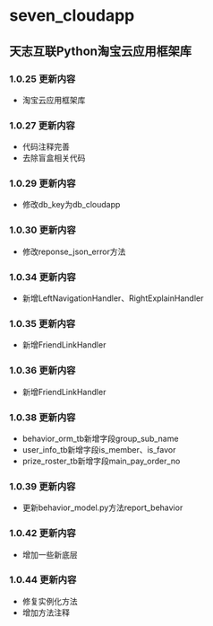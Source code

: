 
# seven_cloudapp

## 天志互联Python淘宝云应用框架库

### 1.0.25 更新内容
* 淘宝云应用框架库

### 1.0.27 更新内容
* 代码注释完善
* 去除盲盒相关代码

### 1.0.29 更新内容
* 修改db_key为db_cloudapp

### 1.0.30 更新内容
* 修改reponse_json_error方法

### 1.0.34 更新内容
* 新增LeftNavigationHandler、RightExplainHandler

### 1.0.35 更新内容
* 新增FriendLinkHandler

### 1.0.36 更新内容
* 新增FriendLinkHandler

### 1.0.38 更新内容
* behavior_orm_tb新增字段group_sub_name
* user_info_tb新增字段is_member、is_favor
* prize_roster_tb新增字段main_pay_order_no

### 1.0.39 更新内容
* 更新behavior_model.py方法report_behavior

### 1.0.42 更新内容
* 增加一些新底层

### 1.0.44 更新内容
* 修复实例化方法
* 增加方法注释